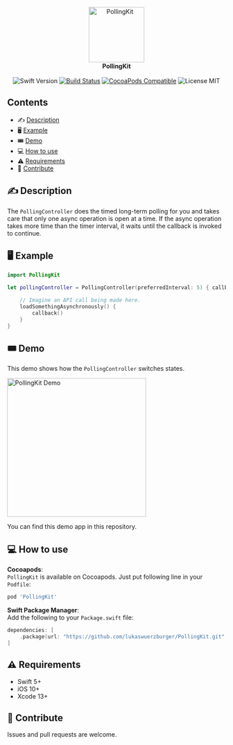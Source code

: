 <p align="center">
    <img src="https://raw.githubusercontent.com/lukaswuerzburger/PollingKit/develop/readme-images/logo.png" alt="PollingKit" title="PollingKit" width="128"  height="128"/><br/>
    <b>PollingKit</b><br/>
    <br/>
    <img src="https://img.shields.io/badge/Swift-5-orange" alt="Swift Version" title="Swift Version"/>
    <a href="https://travis-ci.org/lukaswuerzburger/PollingKit"><img src="https://travis-ci.org/lukaswuerzburger/PollingKit.svg?branch=develop" alt="Build Status" title="Build Status"/></a>
    <a href="https://cocoapods.org/pods/PollingKit"><img src="https://img.shields.io/cocoapods/v/PollingKit.svg?style=flat-square" alt="CocoaPods Compatible" title="CocoaPods Compatible"/></a>
    <img src="https://img.shields.io/badge/license-MIT-blue.svg?style=flat-square" alt="License MIT" title="License MIT"/>
</p>


## Contents

- ✍️ [Description](#%EF%B8%8F-description)
- 🖥 [Example](#-example)
- 🎟 [Demo](#-demo)
- 💻 [How to use](#-how-to-use)
- ⚠️ [Requirements](#%EF%B8%8F-requirements)
- 💪 [Contribute](#-contribute)

## ✍️ Description

The `PollingController` does the timed long-term polling for you and takes care that only one async operation is open at a time. If the async operation takes more time than the timer interval, it waits until the callback is invoked to continue.

## 🖥 Example

```swift
import PollingKit
```

```swift
let pollingController = PollingController(preferredInterval: 5) { callback in

    // Imagine an API call being made here.
    loadSomethingAsynchronously() {
        callback()
    }
}
```

## 🎟 Demo

This demo shows how the `PollingController` switches states.

<img src="https://raw.githubusercontent.com/lukaswuerzburger/PollingKit/develop/readme-images/demo.gif" alt="PollingKit Demo" title="PollingKit Demo" width="320"/>

You can find this demo app in this repository.

## 💻 How to use

**Cocoapods**:  
`PollingKit` is available on Cocoapods. Just put following line in your `Podfile`:
```ruby
pod 'PollingKit'
```

**Swift Package Manager**:  
Add the following to your `Package.swift` file:
```swift
dependencies: [
    .package(url: "https://github.com/lukaswuerzburger/PollingKit.git", from: "1.1.0")
]
```

## ⚠️ Requirements

- Swift 5+
- iOS 10+
- Xcode 13+

## 💪 Contribute

Issues and pull requests are welcome.
